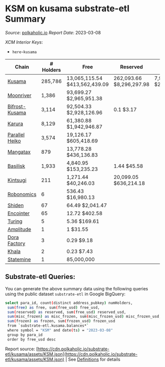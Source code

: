 # KSM on kusama substrate-etl Summary

_Source_: [polkaholic.io](https://polkaholic.io) *Report Date*: 2023-03-08


*XCM Interior Keys*:
* `here~kusama`


| Chain | # Holders | Free | Reserved | Misc Frozen | Frozen | Price | AssetID |
| ----- | --------- | ---- | -------- | ----------- | ------ | ----- | ------- |
| [Kusama](/kusama/0-kusama) | 285,786 | 13,065,115.54 $413,562,439.09 | 262,093.66 $8,296,297.98 | 7,951,532.48  $251,697,366.01 | 7,616,210.57 $241,083,104.76 | $31.65 | `{"Token":"KSM"}` |
| [Moonriver](/kusama/2023-moonriver) | 1,386 | 93,699.27 $2,965,951.38 |   |    |   | $31.65 | `{"Token":"42259045809535163221576417993425387648"}` |
| [Bifrost-Kusama](/kusama/2001-bifrost-ksm) | 3,114 | 92,504.33 $2,928,126.96 | 0.1 $3.17 |    |   | $31.65 | `{"Token":"KSM"}` |
| [Karura](/kusama/2000-karura) | 8,129 | 61,380.88 $1,942,946.87 |   |    |   | $31.65 | `{"Token":"KSM"}` |
| [Parallel Heiko](/kusama/2085-parallel-heiko) | 3,574 | 19,126.17 $605,418.69 |   |    |   | $31.65 | `{"Token":"100"}` |
| [Mangatax](/kusama/2110-mangatax) | 879 | 13,778.28 $436,136.83 |   |    |   | $31.65 | `{"Token":"4"}` |
| [Basilisk](/kusama/2090-basilisk) | 1,933 | 4,840.95 $153,235.23 | 1.44 $45.58 |    |   | $31.65 | `{"Token":"1"}` |
| [Kintsugi](/kusama/2092-kintsugi) | 211 | 1,271.44 $40,246.03 | 20,099.05 $636,214.18 |    |   | $31.65 | `{"Token":"KSM"}` |
| [Robonomics](/kusama/2048-robonomics) | 6 | 536.43 $16,980.13 |   |    |   | $31.65 | `{"Token":"4294967295"}` |
| [Shiden](/kusama/2007-shiden) | 67 | 64.49 $2,041.47 |   |    |   | $31.65 | `{"Token":"340282366920938463463374607431768211455"}` |
| [Encointer](/kusama/1001-encointer) | 65 | 12.72 $402.58 |   |    |   | $31.65 | `{"Token":"KSM"}` |
| [Turing](/kusama/2114-turing) | 5 | 5.36 $169.61 |   |    |   | $31.65 | `{"Token":"1"}` |
| [Amplitude](/kusama/2124-amplitude) | 1 | 1 $31.55 |   |    |   | $31.65 | `{"XCM":"KSM"}` |
| [Dora Factory](/kusama/2115-dorafactory) | 3 | 0.29 $9.18 |   |    |   | $31.65 | `{"Token":"KSM"}` |
| [Khala](/kusama/2004-khala) | 2 | 0.23 $7.43 |   |    |   | $31.65 | `{"Token":"0"}` |
| [Statemine](/kusama/1000-statemine) | 1 | 85,000,000  |   |    |   |  | `{"Token":"1234"}` |

## Substrate-etl Queries:
You can generate the above summary data using the following queries using the public dataset `substrate-etl` in Google BigQuery:
```bash
select para_id, count(distinct address_pubkey) numHolders, 
 sum(free) as free, sum(free_usd) free_usd,
 sum(reserved) as reserved, sum(free_usd) reserved_usd,
 sum(misc_frozen) as misc_frozen, sum(misc_frozen_usd) misc_frozen_usd,
 sum(frozen) as frozen, sum(frozen_usd) frozen_usd
 from `substrate-etl.kusama.balances*` 
 where symbol = "KSM" and date(ts) = "2023-03-08"
 group by para_id
 order by free_usd desc
```


Report source: [https://cdn.polkaholic.io/substrate-etl/kusama/assets/KSM.json](https://cdn.polkaholic.io/substrate-etl/kusama/assets/KSM.json) | See [Definitions](/DEFINITIONS.md) for details
